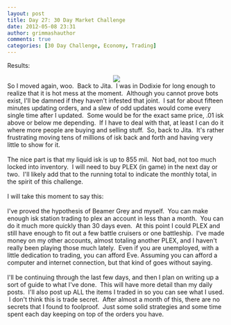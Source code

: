 ```yaml
---
layout: post
title: Day 27: 30 Day Market Challenge
date: 2012-05-08 23:31
author: grimmashauthor
comments: true
categories: [30 Day Challenge, Economy, Trading]
---
```

Results:<br /><div style="clear: both; text-align: center;"><a href="http://grimmash.com/wp-content/uploads/2012/05/Day-271.png" style="margin-left: 1em; margin-right: 1em;"><img border="0" src="http://grimmash.com/wp-content/uploads/2012/05/Day-271.png" /></a></div>So I moved again, woo. &nbsp;Back to Jita. &nbsp;I was in Dodixie for long enough to realize that it is hot mess at the moment. &nbsp;Although you cannot prove bots exist, I'll be damned if they haven't infested that joint. &nbsp;I sat for about fifteen minutes updating orders, and a slew of odd updates would come every single time after I updated. &nbsp;Some would be for the exact same price, .01 isk above or below me depending. &nbsp;If I have to deal with that, at least I can do it where more people are buying and selling stuff. &nbsp;So, back to Jita. &nbsp;It's rather frustrating moving tens of millions of isk back and forth and having very little to show for it.<br /><br />The nice part is that my liquid isk is up to 855 mil. &nbsp;Not bad, not too much locked into inventory. &nbsp;I will need to buy PLEX (in game) in the next day or two. &nbsp;I'll likely add that to the running total to indicate the monthly total, in the spirit of this challenge.<br /><br />I will take this moment to say this:<br /><br />I've proved the hypothesis of Beamer Grey and myself. &nbsp;You can make enough isk station trading to plex an account in less than a month. &nbsp;You can do it much more quickly than 30 days even. &nbsp;At this point I could PLEX and still have enough to fit out a few battle cruisers or one battleship. &nbsp;I've made money on my other accounts, almost totaling another PLEX, and I haven't really been playing those much lately. &nbsp;Even if you are unemployed, with a little dedication to trading, you can afford Eve. Assuming you can afford a computer and internet connection, but that kind of goes without saying.<br /><br />I'll be continuing through the last few days, and then I plan on writing up a sort of guide to what I've done. &nbsp;This will have more detail than my daily posts. &nbsp;I'll also post up ALL the items I traded in so you can see what I used. &nbsp;I don't think this is trade secret. &nbsp;After almost a month of this, there are no secrets that I found to foolproof. &nbsp;Just some solid strategies and some time spent each day keeping on top of the orders you have.
